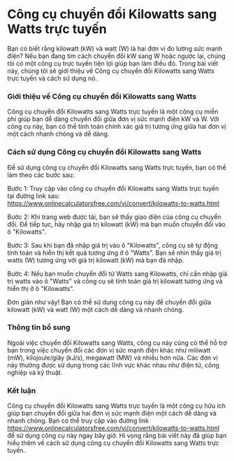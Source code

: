 Công cụ chuyển đổi Kilowatts sang Watts trực tuyến
==================================================

Bạn có biết rằng kilowatt (kW) và watt (W) là hai đơn vị đo lường sức mạnh điện? Nếu bạn đang tìm cách chuyển đổi kW sang W hoặc ngược lại, chúng tôi có một công cụ trực tuyến tiện lợi giúp bạn làm điều đó. Trong bài viết này, chúng tôi sẽ giới thiệu về Công cụ chuyển đổi Kilowatts sang Watts trực tuyến và cách sử dụng nó.

### Giới thiệu về Công cụ chuyển đổi Kilowatts sang Watts

Công cụ chuyển đổi Kilowatts sang Watts trực tuyến là một công cụ miễn phí giúp bạn dễ dàng chuyển đổi giữa đơn vị sức mạnh điện kW và W. Với công cụ này, bạn có thể tính toán chính xác giá trị tương ứng giữa hai đơn vị một cách nhanh chóng và dễ dàng.

### Cách sử dụng Công cụ chuyển đổi Kilowatts sang Watts

Để sử dụng công cụ chuyển đổi Kilowatts sang Watts trực tuyến, bạn có thể làm theo các bước sau:

Bước 1: Truy cập vào công cụ chuyển đổi Kilowatts sang Watts trực tuyến tại đường link sau: <https://www.onlinecalculatorsfree.com/vi/convert/kilowatts-to-watts.html>

Bước 2: Khi trang web được tải, bạn sẽ thấy giao diện của công cụ chuyển đổi. Để tiếp tục, hãy nhập giá trị kilowatt (kW) mà bạn muốn chuyển đổi vào ô "Kilowatts".

Bước 3: Sau khi bạn đã nhập giá trị vào ô "Kilowatts", công cụ sẽ tự động tính toán và hiển thị kết quả tương ứng ở ô "Watts". Bạn sẽ nhìn thấy giá trị watts (W) tương ứng với giá trị kilowatt (kW) mà bạn đã nhập.

Bước 4: Nếu bạn muốn chuyển đổi từ Watts sang Kilowatts, chỉ cần nhập giá trị watts vào ô "Watts" và công cụ sẽ tính toán giá trị kilowatt tương ứng và hiển thị ở ô "Kilowatts".

Đơn giản như vậy! Bạn có thể sử dụng công cụ này để chuyển đổi giữa kilowatt (kW) và watt (W) một cách dễ dàng và nhanh chóng.

### Thông tin bổ sung

Ngoài việc chuyển đổi Kilowatts sang Watts, công cụ này cũng có thể hỗ trợ bạn trong việc chuyển đổi các đơn vị sức mạnh điện khác như miliwatt (mW), kilojoule/giây (kJ/s), megawatt (MW) và nhiều hơn nữa. Các đơn vị này thường được sử dụng trong các lĩnh vực khác nhau như điện tử, công nghiệp và kỹ thuật.

### Kết luận

Công cụ chuyển đổi Kilowatts sang Watts trực tuyến là một công cụ hữu ích giúp bạn chuyển đổi giữa hai đơn vị sức mạnh điện một cách dễ dàng và nhanh chóng. Bạn có thể truy cập vào đường link <https://www.onlinecalculatorsfree.com/vi/convert/kilowatts-to-watts.html> để sử dụng công cụ này ngay bây giờ. Hi vọng rằng bài viết này đã giúp bạn hiểu thêm về cách sử dụng công cụ chuyển đổi Kilowatts sang Watts trực tuyến.